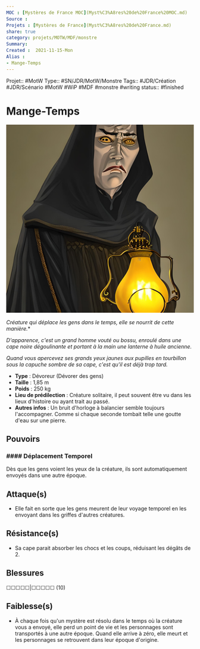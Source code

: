 ```yaml
---
MOC : [Mystères de France MOC](Myst%C3%A8res%20de%20France%20MOC.md)
Source :
Projets : [Mystères de France](Myst%C3%A8res%20de%20France.md)
share: true 
category: projets/MOTW/MDF/monstre
Summary: 
Created :  2021-11-15-Mon
Alias :
- Mange-Temps
---
```


Projet:: #MotW 
Type:: #SN/JDR/MotW/Monstre 
Tags:: #JDR/Création #JDR/Scénario #MotW #WiP #MDF #monstre #writing 
status:: #finished 

# Mange-Temps

![2be8fcbf-f68c-4b3a-8b22-ccaae515d7bb.jpg](../../../../notes/2be8fcbf-f68c-4b3a-8b22-ccaae515d7bb.jpg)

*Créature qui déplace les gens dans le temps, elle se nourrit de cette manière.**

*D'apparence, c'est un grand homme vouté ou bossu, enroulé dans une cape noire dégoulinante et portant à la main une lanterne à huile ancienne.* 

*Quand vous apercevez ses grands yeux jaunes aux pupilles en tourbillon sous la capuche sombre de sa cape, c'est qu'il est déjà trop tard.*

-  **Type** : Dévoreur (Dévorer des gens)
-  **Taille** : 1,85 m
-  **Poids** : 250 kg
-  **Lieu de prédilection** : Créature solitaire, il peut souvent être vu dans les lieux d'histoire ou ayant trait au passé.
-  **Autres infos** : Un bruit d'horloge à balancier semble toujours l'accompagner. Comme si chaque seconde tombait telle une goutte d'eau sur une pierre.

## Pouvoirs

### #### Déplacement Temporel
Dès que les gens voient les yeux de la créature, ils sont automatiquement envoyés dans une autre époque.

## Attaque(s)

- Elle fait en sorte que les gens meurent de leur voyage temporel en les envoyant dans les griffes d'autres créatures. 

## Résistance(s)

- Sa cape parait absorber les chocs et les coups, réduisant les dégâts de 2.

## Blessures

☐☐☐☐☐|☐☐☐☐☐ (10)

## Faiblesse(s)

- À chaque fois qu'un mystère est résolu dans le temps où la créature vous a envoyé, elle perd un point de vie et les personnages sont transportés à une autre époque. Quand elle arrive à zéro, elle meurt et les personnages se retrouvent dans leur époque d'origine.

